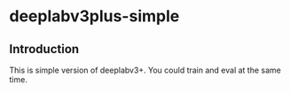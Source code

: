 # deeplabv3plus-simple

## Introduction
This is simple version of deeplabv3+. You could train and eval at the same time.

